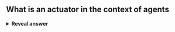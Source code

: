 ## What is an actuator in the context of agents
<details>
<summary><b>Reveal answer</b></summary>
The tool for acting upon its environment
</details>
